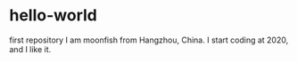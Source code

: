 # hello-world
first repository
I am moonfish from Hangzhou, China. I start coding at 2020, and I like it.

